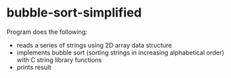 # bubble-sort-simplified
Program does the following:
  - reads a series of strings using 2D array data structure
  - implements bubble sort (sorting strings in increasing alphabetical order) with C string library functions
  - prints result
